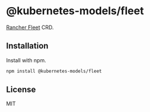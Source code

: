 # @kubernetes-models/fleet

[Rancher Fleet](https://fleet.rancher.io/) CRD.

## Installation

Install with npm.

```sh
npm install @kubernetes-models/fleet
```

## License

MIT
